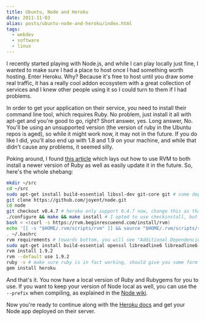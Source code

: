 ```yaml
---
title: Ubuntu, Node and Heroku
date: 2011-11-03
alias: posts/ubuntu-node-and-heroku/index.html
tags:
  - webdev
  - software
  - linux
---
```


I recently started playing with Node.js, and while I can play locally just fine, I wanted to make sure I had a place to host once I had something worth hosting. Enter Heroku. Why? Because it's free to host until you draw some real traffic, it has a really cool addon ecosystem with a great collection of services and I knew other people using it so I could turn to them if I had problems.

In order to get your application on their service, you need to install their command line tool, which requires Ruby. No problem, just install it all with apt-get and you're good to go, right? Short answer, yes. Long answer, No. You'll be using an unsupported version (the version of ruby in the Ubuntu repos is aged), so while it might work now, it may not in the future. If you do like I did, you'll also end up with 1.8 and 1.9 on your machine, and while that didn't cause any problems, it seemed silly.

Poking around, I found [this article](http://aslamnajeebdeen.com/blog/how-to-uninstall-remove-ruby-gems) which lays out how to use RVM to both install a newer version of Ruby as well as easily update it in the future. So, here's the whole shebang:

```bash
mkdir ~/src
cd ~/src
sudo apt-get install build-essential libssl-dev git-core git # some dependencies before we start
git clone https://github.com/joyent/node.git
cd node
git checkout v0.4.7 # heroku only support 0.4.7 now, change this as that changes
./configure && make && make install # I opted to use checkinstall, but this keeps it simple # now we move on to RVM and Ruby
bash < <(curl -s https://rvm.beginrescueend.com/install/rvm)
echo '[[ -s "$HOME/.rvm/scripts/rvm" ]] && source "$HOME/.rvm/scripts/rvm"' >> ~/.bashrc
. ~/.bashrc
rvm requirements # towards bottom, you will see "Additional Dependencies" and "For Ruby" -- copy everything from apt-get on
sudo apt-get install build-essential openssl libreadline6 libreadline6-dev curl git-core zlib1g zlib1g-dev libssl-dev libyaml-dev libsqlite3-0 libsqlite3-dev sqlite3 libxml2-dev libxslt-dev autoconf libc6-dev ncurses-dev automake libtool bison subversion # likely a bit different for you, but you get the idea
rvm install 1.9.2
rvm --default use 1.9.2
ruby -v # make sure ruby is in fact working, should give you some form of 1.9.2
gem install heroku
```

And that's it. You now have a local version of Ruby and Rubygems for you to use. If you want to keep your version of Node local as well, you can use the `--prefix` when compiling, as explained in the [Node wiki](https://github.com/joyent/node/wiki/Installation).

Now you're ready to continue along with the [Heroku docs](http://devcenter.heroku.com/articles/node-js#write_your_app) and get your Node app deployed on their server.
